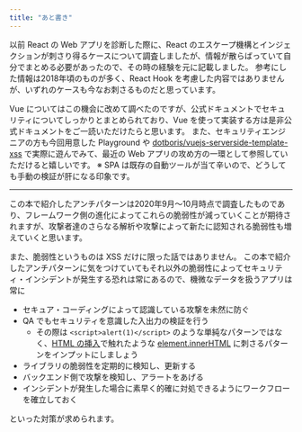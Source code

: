 ```yaml
---
title: "あと書き"
---
```


以前 React の Web アプリを診断した際に、React のエスケープ機構とインジェクションが刺さり得るケースについて調査しましたが、情報が散らばっていて自分でまとめる必要があったので、その時の経験を元に記載しました。
参考にした情報は2018年頃のものが多く、React Hook を考慮した内容ではありませんが、いずれのケースも今なお刺さるものだと思っています。

Vue についてはこの機会に改めて調べたのですが、公式ドキュメントでセキュリティについてしっかりとまとめられており、Vue を使って実装する方は是非公式ドキュメントをご一読いただけたらと思います。
また、セキュリティエンジニアの方も今回用意した Playground や [dotboris/vuejs-serverside-template-xss](https://github.com/dotboris/vuejs-serverside-template-xss) で実際に遊んでみて、最近の Web アプリの攻め方の一環として参照していただけると嬉しいです。
※ SPA は既存の自動ツールが当て辛いので、どうしても手動の検証が肝になる印象です。

---

この本で紹介したアンチパターンは2020年9月〜10月時点で調査したものであり、フレームワーク側の進化によってこれらの脆弱性が減っていくことが期待されますが、攻撃者達のさらなる解析や攻撃によって新たに認知される脆弱性も増えていくと思います。

また、脆弱性というものは XSS だけに限った話ではありません。
この本で紹介したアンチパターンに気をつけていてもそれ以外の脆弱性によってセキュリティ・インシデントが発生する恐れは常にあるので、機微なデータを扱うアプリは常に

- セキュア・コーディングによって認識している攻撃を未然に防ぐ
- QA でもセキュリティを意識した入出力の検証を行う
  - その際は `<script>alert(1)</script>` のような単純なパターンではなく、[HTML の挿入](xss-over-vue#html-の挿入)で触れたような [element.innerHTML](https://developer.mozilla.org/ja/docs/Web/API/Element/innerHTML) に刺さるパターンをインプットにしましょう
- ライブラリの脆弱性を定期的に検知し、更新する
- バックエンド側で攻撃を検知し、アラートをあげる
- インシデントが発生した場合に素早く的確に対処できるようにワークフローを確立しておく

といった対策が求められます。
